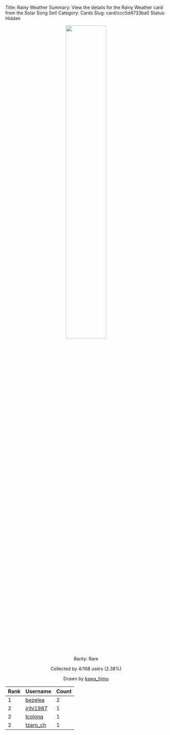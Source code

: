 Title: Rainy Weather
Summary: View the details for the Rainy Weather card from the Solar Song Set!
Category: Cards
Slug: card/ccc5d4733ba0
Status: Hidden

<center><a href='/images/cards/ccc5d4733ba0.png'><img src='/images/cards/ccc5d4733ba0.png' width='50%'></a>

Rarity: Rare

Collected by 4/168 users (2.38%)

Drawn by <a href='https://twitter.com/kawa_himu'>kawa_himu</a></center>

<table class="table">
  <thead>
    <tr>
      <th scope="col">Rank</th>
      <th scope="col">Username</th>
      <th scope="col">Count</th>
    </tr>
  </thead>
  <tbody>
    <tr>
      <td>1</td>
      <td><a href="https://www.twitch.tv/bezelea">bezelea</a></td>
      <td>2</td>
      </tr>
    <tr>
      <td>2</td>
      <td><a href="https://www.twitch.tv/irihi1987">irihi1987</a></td>
      <td>1</td>
      </tr>
    <tr>
      <td>2</td>
      <td><a href="https://www.twitch.tv/lcolonq">lcolonq</a></td>
      <td>1</td>
      </tr>
    <tr>
      <td>2</td>
      <td><a href="https://www.twitch.tv/tzaro_ch">tzaro_ch</a></td>
      <td>1</td>
      </tr>
  </tbody>
</table>
